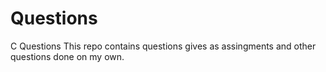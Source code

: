 # Questions
C Questions
This repo contains questions gives as assingments and other questions done on my own.
